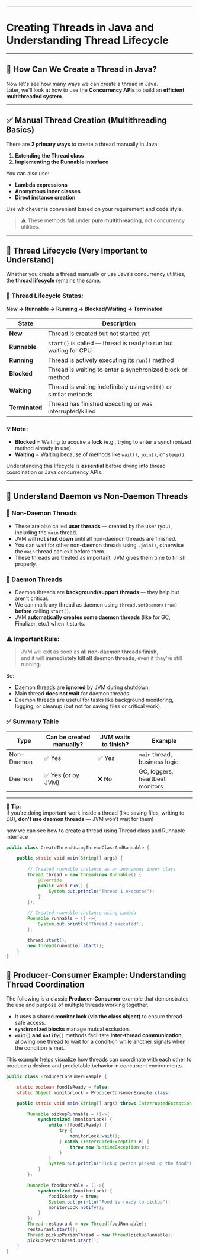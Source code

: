 
---
# Creating Threads in Java and Understanding Thread Lifecycle

---

## 🧵 How Can We Create a Thread in Java?

Now let's see how many ways we can create a thread in Java.  
Later, we’ll look at how to use the **Concurrency APIs** to build an **efficient multithreaded system**.

---

## ✅ Manual Thread Creation (Multithreading Basics)

There are **2 primary ways** to create a thread manually in Java:

1. **Extending the Thread class**
2. **Implementing the Runnable interface**

You can also use:
- **Lambda expressions**
- **Anonymous inner classes**
- **Direct instance creation**

Use whichever is convenient based on your requirement and code style.

> ⚠️ These methods fall under **pure multithreading**, not concurrency utilities.

---


## 🔄 Thread Lifecycle (Very Important to Understand)

Whether you create a thread manually or use Java’s concurrency utilities, the **thread lifecycle** remains the same.

### 🧭 Thread Lifecycle States:

**New → Runnable → Running → Blocked/Waiting → Terminated**

| State          | Description |
|----------------|-------------|
| **New**        | Thread is created but not started yet |
| **Runnable**   | `start()` is called — thread is ready to run but waiting for CPU |
| **Running**    | Thread is actively executing its `run()` method |
| **Blocked**    | Thread is waiting to enter a synchronized block or method |
| **Waiting**    | Thread is waiting indefinitely using `wait()` or similar methods |
| **Terminated** | Thread has finished executing or was interrupted/killed |


### 💡 Note:
- **Blocked** = Waiting to acquire a **lock** (e.g., trying to enter a synchronized method already in use)
- **Waiting** = Waiting because of methods like `wait()`, `join()`, or `sleep()`


Understanding this lifecycle is **essential** before diving into thread coordination or Java concurrency APIs.

---

## 🧵 Understand Daemon vs Non-Daemon Threads

### 🔹 Non-Daemon Threads
- These are also called **user threads** — created by the user (you), including the `main` thread.
- JVM will **not shut down** until all non-daemon threads are finished.
- You can wait for other non-daemon threads using `.join()`, otherwise the `main` thread can exit before them.
- These threads are treated as important. JVM gives them time to finish properly.

### 🔹 Daemon Threads
- Daemon threads are **background/support threads** — they help but aren't critical.
- We can mark any thread as daemon using `thread.setDaemon(true)` **before** calling `start()`.
- JVM **automatically creates some daemon threads** (like for GC, Finalizer, etc.) when it starts.

### ⚠️ Important Rule:
> JVM will exit as soon as **all non-daemon threads finish**,  
> and it will **immediately kill all daemon threads**, even if they're still running.

So:
- Daemon threads are **ignored** by JVM during shutdown.
- Main thread **does not wait** for daemon threads.
- Daemon threads are useful for tasks like background monitoring, logging, or cleanup (but not for saving files or critical work).

### ✅ Summary Table

| Type          | Can be created manually? | JVM waits to finish? | Example                         |
|---------------|---------------------------|-----------------------|----------------------------------|
| Non-Daemon    | ✅ Yes                    | ✅ Yes                | `main` thread, business logic   |
| Daemon        | ✅ Yes (or by JVM)        | ❌ No                 | GC, loggers, heartbeat monitors |

---

🧠 **Tip:**  
If you're doing important work inside a thread (like saving files, writing to DB), **don't use daemon threads** — JVM won’t wait for them!


now we can see how to create a thread using Thread class and Runnable interface

```java
public class CreateThreadUsingThreadClassAndRunnable {

    public static void main(String[] args) {
        
        // Created runnable instance as an anonymous inner class
        Thread thread = new Thread(new Runnable() {
            @Override
            public void run() {
                System.out.println("Thread 1 executed");
            }
        });

        // Created runnable instance using Lambda
        Runnable runnable = () ->{
            System.out.println("Thread 2 executed");
        };

        thread.start();
        new Thread(runnable).start();
    }
}
```

## 🧵 Producer-Consumer Example: Understanding Thread Coordination

The following is a classic **Producer-Consumer** example that demonstrates the use and purpose of multiple threads working together.

- It uses a shared **monitor lock (via the class object)** to ensure thread-safe access.
- **`synchronized` blocks** manage mutual exclusion.
- **`wait()` and `notify()`** methods facilitate **inter-thread communication**, allowing one thread to wait for a condition while another signals when the condition is met.

This example helps visualize how threads can coordinate with each other to produce a desired and predictable behavior in concurrent environments.

```java
public class ProducerConsumerExample {

    static boolean foodIsReady = false;
    static Object monitorLock = ProducerConsumerExample.class;

    public static void main(String[] args) throws InterruptedException {

        Runnable pickupRunnable = ()->{
            synchronized (monitorLock) {
                while (!foodIsReady) {
                    try {
                        monitorLock.wait();
                    } catch (InterruptedException e) {
                        throw new RuntimeException(e);
                    }
                }
                System.out.println("Pickup person picked up the food");
            }
        };

        Runnable foodRunnable = ()->{
            synchronized (monitorLock) {
                foodIsReady = true;
                System.out.println("Food is ready to pickup");
                monitorLock.notify();
            }
        };
        Thread restaurant = new Thread(foodRunnable);
        restaurant.start();
        Thread pickupPersonThread = new Thread(pickupRunnable);
        pickupPersonThread.start();
    }
}
```